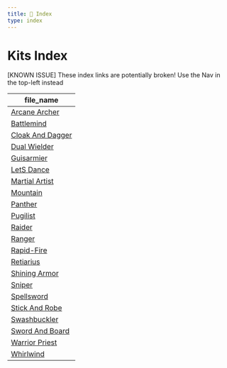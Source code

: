 ```yaml
---
title: 📑 Index
type: index
---
```


# Kits Index

[KNOWN ISSUE] These index links are potentially broken! Use the Nav in the top-left instead

| file_name                                   |
| ------------------------------------------- |
| [Arcane Archer](../Arcane%20Archer)         |
| [Battlemind](../Battlemind)                 |
| [Cloak And Dagger](../Cloak%20And%20Dagger) |
| [Dual Wielder](../Dual%20Wielder)           |
| [Guisarmier](../Guisarmier)                 |
| [LetS Dance](../LetS%20Dance)               |
| [Martial Artist](../Martial%20Artist)       |
| [Mountain](../Mountain)                     |
| [Panther](../Panther)                       |
| [Pugilist](../Pugilist)                     |
| [Raider](../Raider)                         |
| [Ranger](../Ranger)                         |
| [Rapid-Fire](../Rapid-Fire)                 |
| [Retiarius](../Retiarius)                   |
| [Shining Armor](../Shining%20Armor)         |
| [Sniper](../Sniper)                         |
| [Spellsword](../Spellsword)                 |
| [Stick And Robe](../Stick%20And%20Robe)     |
| [Swashbuckler](../Swashbuckler)             |
| [Sword And Board](../Sword%20And%20Board)   |
| [Warrior Priest](../Warrior%20Priest)       |
| [Whirlwind](../Whirlwind)                   |
